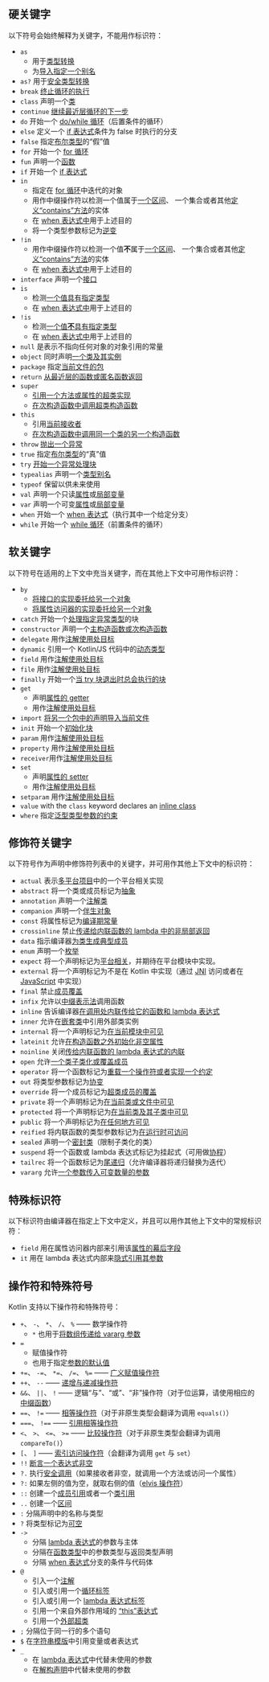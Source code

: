 [//]: # (title: 关键字与操作符)

## 硬关键字

以下符号会始终解释为关键字，不能用作标识符：

 * `as` 
   - 用于[类型转换](typecasts.md#不安全的转换操作符)
   - 为[导入指定一个别名](packages.md#导入)
 * `as?` 用于[安全类型转换](typecasts.md#安全的可空转换操作符)
 * `break` [终止循环的执行](returns.md)
 * `class` 声明一个[类](classes.md)
 * `continue` [继续最近层循环的下一步](returns.md)
 * `do` 开始一个 [do/while 循环](control-flow.md#while-循环)（后置条件的循环）
 * `else` 定义一个 [if 表达式](control-flow.md#if-表达式)条件为 false 时执行的分支
 * `false` 指定[布尔类型](basic-types.md#布尔)的“假”值
 * `for` 开始一个 [for 循环](control-flow.md#for-循环)
 * `fun` 声明一个[函数](functions.md)
 * `if` 开始一个 [if 表达式](control-flow.md#if-表达式)
 * `in`
   - 指定在 [for 循环](control-flow.md#for-循环)中迭代的对象
   - 用作中缀操作符以检测一个值属于[一个区间](ranges.md)、
     一个集合或者其他[定义“contains”方法](operator-overloading.md#in-操作符)的实体
   - 在 [when 表达式中](control-flow.md#when-表达式)用于上述目的
   - 将一个类型参数标记为[逆变](generics.md#声明处型变)
 * `!in`
   - 用作中缀操作符以检测一个值**不**属于[一个区间](ranges.md)、
     一个集合或者其他[定义“contains”方法](operator-overloading.md#in-操作符)的实体
   - 在 [when 表达式中](control-flow.md#when-表达式)用于上述目的
 * `interface` 声明一个[接口](interfaces.md)
 * `is` 
   - 检测[一个值具有指定类型](typecasts.md#is-与-is-操作符)
   - 在 [when 表达式中](control-flow.md#when-表达式)用于上述目的
 * `!is`
   - 检测[一个值**不**具有指定类型](typecasts.md#is-与-is-操作符)
   - 在 [when 表达式中](control-flow.md#when-表达式)用于上述目的
 * `null` 是表示不指向任何对象的对象引用的常量
 * `object` 同时声明[一个类及其实例](object-declarations.md)
 * `package` 指定[当前文件的包](packages.md)
 * `return` [从最近层的函数或匿名函数返回](returns.md)
 * `super` 
   - [引用一个方法或属性的超类实现](inheritance.md#调用超类实现)
   - [在次构造函数中调用超类构造函数](classes.md#继承)
 * `this` 
   - 引用[当前接收者](this-expressions.md)
   - [在次构造函数中调用同一个类的另一个构造函数](classes.md#构造函数)
 * `throw` [抛出一个异常](exceptions.md)
 * `true` 指定[布尔类型](basic-types.md#布尔)的“真”值
 * `try` [开始一个异常处理块](exceptions.md)
 * `typealias` 声明一个[类型别名](type-aliases.md)
 * `typeof` 保留以供未来使用
 * `val` 声明一个只读[属性](properties.md)或[局部变量](basic-syntax.md#defining-variables)
 * `var` 声明一个可变[属性](properties.md)或[局部变量](basic-syntax.md#defining-variables)
 * `when` 开始一个 [when 表达式](control-flow.md#when-表达式)（执行其中一个给定分支）
 * `while` 开始一个 [while 循环](control-flow.md#while-循环)（前置条件的循环）

## 软关键字

以下符号在适用的上下文中充当关键字，而在<!--
-->其他上下文中可用作标识符：

 * `by`
   - [将接口的实现委托给另一个对象](delegation.md)
   - [将属性访问器的实现委托给另一个对象](delegated-properties.md)
 * `catch` 开始一个[处理指定异常类型](exceptions.md)的块
 * `constructor` 声明一个[主构造函数或次构造函数](classes.md#构造函数)
 * `delegate` 用作[注解使用处目标](annotations.md#注解使用处目标)
 * `dynamic` 引用一个 Kotlin/JS 代码中的[动态类型](dynamic-type.md)
 * `field` 用作[注解使用处目标](annotations.md#注解使用处目标)
 * `file` 用作[注解使用处目标](annotations.md#注解使用处目标)
 * `finally` 开始一个[当 try 块退出时总会执行的块](exceptions.md)
 * `get`
   - 声明[属性的 getter](properties.md#getters-与-setters)
   - 用作[注解使用处目标](annotations.md#注解使用处目标)
 * `import` [将另一个包中的声明导入当前文件](packages.md)
 * `init` 开始一个[初始化块](classes.md#构造函数)
 * `param` 用作[注解使用处目标](annotations.md#注解使用处目标)
 * `property` 用作[注解使用处目标](annotations.md#注解使用处目标)
 * `receiver`用作[注解使用处目标](annotations.md#注解使用处目标)
 * `set`
   - 声明[属性的 setter](properties.md#getters-与-setters)
   - 用作[注解使用处目标](annotations.md#注解使用处目标)
 * `setparam` 用作[注解使用处目标](annotations.md#注解使用处目标)
 * `value` with the `class` keyword declares an [inline class](inline-classes.md)
 * `where` 指定[泛型类型参数的约束](generics.md#上界)
 
## 修饰符关键字

以下符号作为声明中修饰符列表中的关键字，并可用作其他上下文中<!--
-->的标识符：

 * `actual` 表示[多平台项目](multiplatform.md)中的一个平台相关实现
 * `abstract` 将一个类或成员标记为[抽象](classes.md#抽象类)
 * `annotation` 声明一个[注解类](annotations.md)
 * `companion` 声明一个[伴生对象](object-declarations.md#伴生对象)
 * `const` 将属性标记为[编译期常量](properties.md#编译期常量)
 * `crossinline` 禁止[传递给内联函数的 lambda 中的非局部返回](inline-functions.md#非局部返回)
 * `data` 指示编译器[为类生成典型成员](data-classes.md)
 * `enum` 声明一个[枚举](enum-classes.md)
 * `expect` 将一个声明标记为[平台相关](multiplatform.md)，并期待在平台模块中实现。
 * `external` 将一个声明标记为不是在 Kotlin 中实现（通过 [JNI](java-interop.md#在-kotlin-中使用-jni) 访问或者在 [JavaScript](js-interop.md#external-修饰符) 中实现）
 * `final` 禁止[成员覆盖](inheritance.md#覆盖方法)
 * `infix` 允许以[中缀表示法](functions.md#中缀表示法)调用函数
 * `inline` 告诉编译器[在调用处内联传给它的函数和 lambda 表达式](inline-functions.md)
 * `inner` 允许在[嵌套类](nested-classes.md)中引用外部类实例
 * `internal` 将一个声明标记为[在当前模块中可见](visibility-modifiers.md)
 * `lateinit` 允许[在构造函数之外初始化非空属性](properties.md#延迟初始化属性与变量)
 * `noinline` 关闭[传给内联函数的 lambda 表达式的内联](inline-functions.md#禁用内联)
 * `open` 允许[一个类子类化或覆盖成员](classes.md#继承)
 * `operator` 将一个函数标记为[重载一个操作符或者实现一个约定](operator-overloading.md)
 * `out` 将类型参数标记为[协变](generics.md#声明处型变)
 * `override` 将一个成员标记为[超类成员的覆盖](inheritance.md#覆盖方法)
 * `private` 将一个声明标记为[在当前类或文件中可见](visibility-modifiers.md)
 * `protected` 将一个声明标记为[在当前类及其子类中可见](visibility-modifiers.md)
 * `public` 将一个声明标记为[在任何地方可见](visibility-modifiers.md)
 * `reified` 将内联函数的类型参数标记为[在运行时可访问](inline-functions.md#具体化的类型参数)
 * `sealed` 声明一个[密封类](sealed-classes.md)（限制子类化的类）
 * `suspend` 将一个函数或 lambda 表达式标记为挂起式（可用做[协程](coroutines-overview.md)）
 * `tailrec` 将一个函数标记为[尾递归](functions.md#尾递归函数)（允许编译器将递归替换为迭代）
 * `vararg` 允许[一个参数传入可变数量的参数](functions.md#可变数量的参数varargs)

## 特殊标识符

以下标识符由编译器在指定上下文中定义，并且可以用作其他上下文中的常规<!--
-->标识符：

 * `field` 用在属性访问器内部来引用该[属性的幕后字段](properties.md#幕后字段)
 * `it` 用在 lambda 表达式内部来[隐式引用其参数](lambdas.md#it单个参数的隐式名称)

## 操作符和特殊符号

Kotlin 支持以下操作符和特殊符号：

 * `+`、 `-`、 `*`、 `/`、 `%` —— 数学操作符
   - `*` 也用于[将数组传递给 vararg 参数](functions.md#可变数量的参数varargs)
 * `=`
   - 赋值操作符
   - 也用于指定[参数的默认值](functions.md#默认参数)
 * `+=`、 `-=`、 `*=`、 `/=`、 `%=` —— [广义赋值操作符](operator-overloading.md#广义赋值)
 * `++`、 `--` —— [递增与递减操作符](operator-overloading.md#递增与递减)
 * `&&`、 `||`、 `!` —— 逻辑“与”、“或”、“非”操作符（对于位运算，请使用相应的[中缀函数](basic-types.md#运算)）
 * `==`、 `!=` —— [相等操作符](operator-overloading.md#相等与不等操作符)（对于非原生类型会翻译为调用 `equals()`）
 * `===`、 `!==` —— [引用相等操作符](equality.md#引用相等)
 * `<`、 `>`、 `<=`、 `>=` —— [比较操作符](operator-overloading.md#比较操作符)（对于非原生类型会翻译为调用 `compareTo()`）
 * `[`、 `]` —— [索引访问操作符](operator-overloading.md#索引访问操作符)（会翻译为调用 `get` 与 `set`）
 * `!!` [断言一个表达式非空](null-safety.md#-操作符)
 * `?.` 执行[安全调用](null-safety.md#安全的调用)（如果接收者非空，就调用一个方法或访问一个属性）
 * `?:` 如果左侧的值为空，就取右侧的值（[elvis 操作符](null-safety.md#elvis-操作符)）
 * `::` 创建一个[成员引用](reflection.md#函数引用)或者一个[类引用](reflection.md#类引用)
 * `..` 创建一个[区间](ranges.md)
 * `:` 分隔声明中的名称与类型
 * `?` 将类型标记为[可空](null-safety.md#可空类型与非空类型)
 * `->`
   - 分隔 [lambda 表达式](lambdas.md#lambda-表达式语法)的参数与主体
   - 分隔在[函数类型](lambdas.md#函数类型)中的参数类型与返回类型声明
   - 分隔 [when 表达式](control-flow.md#when-表达式)分支的条件与代码体
 * `@`
   - 引入一个[注解](annotations.md#用法)
   - 引入或引用一个[循环标签](returns.md#break-与-continue-标签)
   - 引入或引用一个 [lambda 表达式标签](returns.md#返回到标签)
   - 引用一个来自外部作用域的 [“this”表达式](this-expressions.md#限定的-this)
   - 引用一个[外部超类](inheritance.md#调用超类实现)
 * `;` 分隔位于同一行的多个语句
 * `$` 在[字符串模版](basic-types.md#字符串模板)中引用变量或者表达式
 * `_`
   - 在 [lambda 表达式](lambdas.md#下划线用于未使用的变量)中代替未使用的参数
   - 在[解构声明](destructuring-declarations.md#下划线用于未使用的变量)中代替未使用的参数